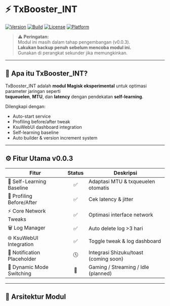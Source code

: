﻿# ⚡ TxBooster_INT

[![Version](https://img.shields.io/badge/version-v0.0.3-blue.svg)]()
[![Build](https://img.shields.io/badge/build-auto--increment-success.svg)]()
[![License](https://img.shields.io/badge/license-MIT-green.svg)]()
[![Platform](https://img.shields.io/badge/platform-Android--Magisk-yellow.svg)]()

> ⚠️ **Peringatan:**  
> Modul ini masih dalam tahap pengembangan (v0.0.3).  
> **Lakukan backup penuh sebelum mencoba modul ini.**  
> Gunakan di perangkat sekunder jika memungkinkan.

---

## 🚀 Apa itu TxBooster_INT?

TxBooster_INT adalah **modul Magisk eksperimental** untuk optimasi parameter jaringan seperti  
**txqueuelen**, **MTU**, dan **latency** dengan pendekatan **self-learning**.  

Dilengkapi dengan:
- Auto-start service
- Profiling before/after tweak
- KsuWebUI dashboard integration
- Self-learning baseline
- Auto builder & version increment system

---

## ⚙️ Fitur Utama v0.0.3

| Fitur | Status | Deskripsi |
|--------|:-------:|-----------|
| 🧠 Self-Learning Baseline | ✅ | Adaptasi MTU & txqueuelen otomatis |
| 📡 Profiling Before/After | ✅ | Cek latency & jitter |
| ⚡ Core Network Tweaks | ✅ | Optimasi interface network |
| 🗑️ Log Manager | ✅ | Auto delete log >3 hari |
| 🌐 KsuWebUI Integration | ✅ | Toggle tweak & log dashboard |
| 🔔 Notification Placeholder | 🕓 | Integrasi Shizuku/toast (coming soon) |
| 🔄 Dynamic Mode Switching | 🚧 | Gaming / Streaming / Idle (planned) |

---

## 🧩 Arsitektur Modul

